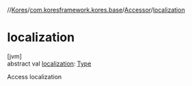 //[Kores](../../../index.md)/[com.koresframework.kores.base](../index.md)/[Accessor](index.md)/[localization](localization.md)

# localization

[jvm]\
abstract val [localization](localization.md): [Type](https://docs.oracle.com/javase/8/docs/api/java/lang/reflect/Type.html)

Access localization
